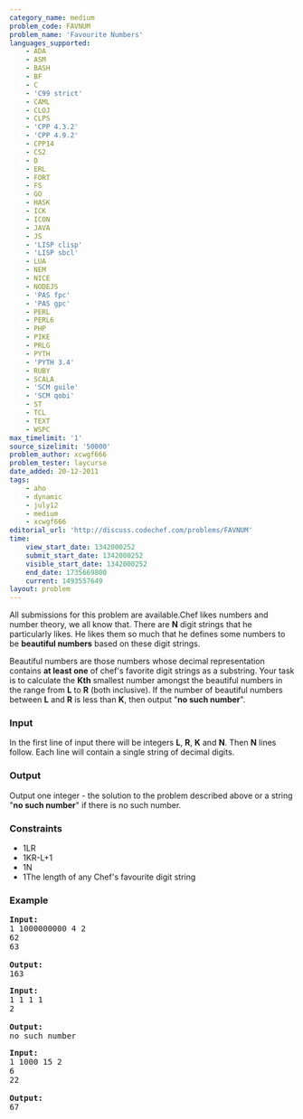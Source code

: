 ```yaml
---
category_name: medium
problem_code: FAVNUM
problem_name: 'Favourite Numbers'
languages_supported:
    - ADA
    - ASM
    - BASH
    - BF
    - C
    - 'C99 strict'
    - CAML
    - CLOJ
    - CLPS
    - 'CPP 4.3.2'
    - 'CPP 4.9.2'
    - CPP14
    - CS2
    - D
    - ERL
    - FORT
    - FS
    - GO
    - HASK
    - ICK
    - ICON
    - JAVA
    - JS
    - 'LISP clisp'
    - 'LISP sbcl'
    - LUA
    - NEM
    - NICE
    - NODEJS
    - 'PAS fpc'
    - 'PAS gpc'
    - PERL
    - PERL6
    - PHP
    - PIKE
    - PRLG
    - PYTH
    - 'PYTH 3.4'
    - RUBY
    - SCALA
    - 'SCM guile'
    - 'SCM qobi'
    - ST
    - TCL
    - TEXT
    - WSPC
max_timelimit: '1'
source_sizelimit: '50000'
problem_author: xcwgf666
problem_tester: laycurse
date_added: 20-12-2011
tags:
    - aho
    - dynamic
    - july12
    - medium
    - xcwgf666
editorial_url: 'http://discuss.codechef.com/problems/FAVNUM'
time:
    view_start_date: 1342000252
    submit_start_date: 1342000252
    visible_start_date: 1342000252
    end_date: 1735669800
    current: 1493557649
layout: problem
---
```

All submissions for this problem are available.Chef likes numbers and number theory, we all know that. There are **N** digit strings that he particularly likes. He likes them so much that he defines some numbers to be **beautiful numbers** based on these digit strings.

Beautiful numbers are those numbers whose decimal representation contains **at least one** of chef's favorite digit strings as a substring. Your task is to calculate the **Kth** smallest number amongst the beautiful numbers in the range from **L** to **R** (both inclusive). If the number of beautiful numbers between **L** and **R** is less than **K**, then output "**no such number**".

### Input

In the first line of input there will be integers **L**, **R**, **K** and **N**. Then **N** lines follow. Each line will contain a single string of decimal digits.

### Output

Output one integer - the solution to the problem described above or a string "**no such number**" if there is no such number.

### Constraints

- 1LR
- 1KR-L+1
- 1N
- 1The length of any Chef's favourite digit string


### Example

<pre>
<b>Input:</b>
1 1000000000 4 2
62
63

<b>Output:</b>
163
</pre>

<pre>
<b>Input:</b>
1 1 1 1
2

<b>Output:</b>
no such number
</pre>

<pre>
<b>Input:</b>
1 1000 15 2
6
22

<b>Output:</b>
67
</pre>